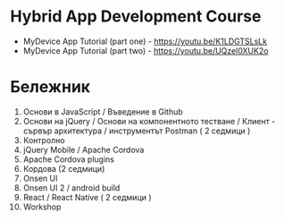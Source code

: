 # Hybrid App Development Course

- MyDevice App Tutorial (part one) - https://youtu.be/K1LDGTSLsLk
- MyDevice App Tutorial (part two) - https://youtu.be/UQzel0XUK2o

# Бележник
1) Основи в JavaScript / Въведение в Github
2) Основи на jQuery / Основи на компонентното тестване / Клиент - сървър архитектура / инструментът Postman ( 2 седмици )
3) Контролно
4) jQuery Mobile / Apache Cordova
5) Apache Cordova plugins
6) Кордова (2 седмици)
7) Onsen UI
8) Onsen UI 2 / android build 
9) React / React Native ( 2 седмици )
10) Workshop 


